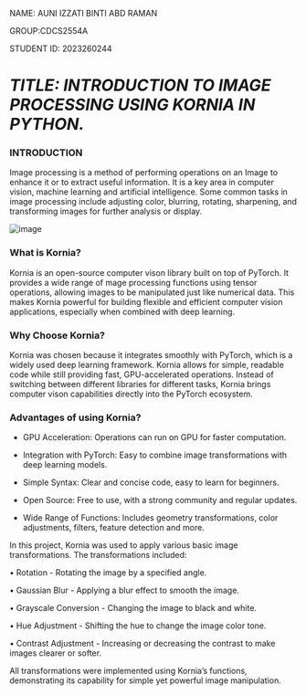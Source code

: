 NAME: AUNI IZZATI BINTI ABD RAMAN

GROUP:CDCS2554A

STUDENT ID: 2023260244

# *TITLE: INTRODUCTION TO IMAGE PROCESSING USING KORNIA IN PYTHON.*

### INTRODUCTION

Image processing is a method of performing operations on an Image to enhance it or to extract useful information. It is a key area in computer vision, machine learning and artificial intelligence. Some common tasks in image processing include adjusting color, blurring, rotating, sharpening, and transforming images for further analysis or display.


![image](https://github.com/user-attachments/assets/9c45e3cc-e8d0-4833-8b91-2720dac2a119)

### What is Kornia?

Kornia is an open-source computer vison library built on top of PyTorch. It provides a wide range of mage processing functions using tensor operations, allowing images to be manipulated just like numerical data. This makes Kornia powerful for building flexible and efficient computer vision applications, especially when combined with deep learning.

### Why Choose Kornia?

Kornia was chosen because it integrates smoothly with PyTorch, which is a widely used deep learning framework. Kornia allows for simple, readable code while still providing fast, GPU-accelerated operations. Instead of switching between different libraries for different tasks, Kornia brings computer vison capabilities directly into the PyTorch ecosystem.

### Advantages of using Kornia?

-	GPU Acceleration: Operations can run on GPU for faster computation.
  
-	Integration with PyTorch: Easy to combine image transformations with deep learning models.
  
-	Simple Syntax: Clear and concise code, easy to learn for beginners.
  
-	Open Source: Free to use, with a strong community and regular updates.
  
-	Wide Range of Functions: Includes geometry transformations, color adjustments, filters, feature detection and more.


In this project, Kornia was used to apply various basic image transformations. The transformations included:

•	Rotation - Rotating the image by a specified angle.

•	Gaussian Blur - Applying a blur effect to smooth the image.

•	Grayscale Conversion - Changing the image to black and white.

•	Hue Adjustment - Shifting the hue to change the image color tone.

•	Contrast Adjustment - Increasing or decreasing the contrast to make images clearer or softer.

All transformations were implemented using Kornia’s functions, demonstrating its capability for simple yet powerful image manipulation.

